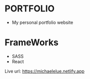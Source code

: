 # PORTFOLIO
* My personal portfolio website 

# FrameWorks
* SASS
* React

Live url: https://michaelelue.netlify.app
